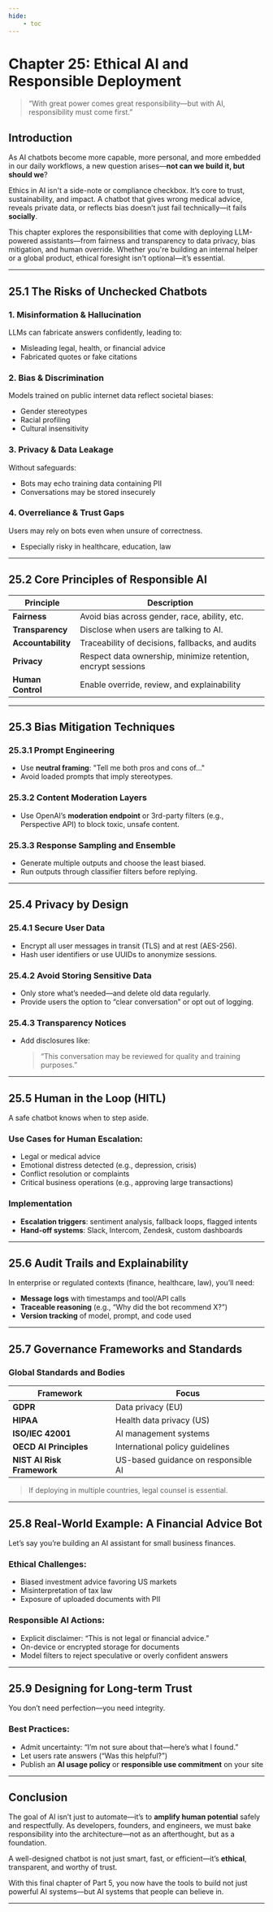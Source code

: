 ```yaml
---
hide:
    - toc
---
```


# Chapter 25: Ethical AI and Responsible Deployment

> “With great power comes great responsibility—but with AI, responsibility must come first.”

## Introduction

As AI chatbots become more capable, more personal, and more embedded in our daily workflows, a new question arises—**not can we build it, but should we**?

Ethics in AI isn't a side-note or compliance checkbox. It’s core to trust, sustainability, and impact. A chatbot that gives wrong medical advice, reveals private data, or reflects bias doesn’t just fail technically—it fails **socially**.

This chapter explores the responsibilities that come with deploying LLM-powered assistants—from fairness and transparency to data privacy, bias mitigation, and human override. Whether you're building an internal helper or a global product, ethical foresight isn't optional—it’s essential.

---

## 25.1 The Risks of Unchecked Chatbots

### 1. **Misinformation & Hallucination**

LLMs can fabricate answers confidently, leading to:

* Misleading legal, health, or financial advice
* Fabricated quotes or fake citations

### 2. **Bias & Discrimination**

Models trained on public internet data reflect societal biases:

* Gender stereotypes
* Racial profiling
* Cultural insensitivity

### 3. **Privacy & Data Leakage**

Without safeguards:

* Bots may echo training data containing PII
* Conversations may be stored insecurely

### 4. **Overreliance & Trust Gaps**

Users may rely on bots even when unsure of correctness.

* Especially risky in healthcare, education, law

---

## 25.2 Core Principles of Responsible AI

| Principle          | Description                                                  |
| ------------------ | ------------------------------------------------------------ |
| **Fairness**       | Avoid bias across gender, race, ability, etc.                |
| **Transparency**   | Disclose when users are talking to AI.                       |
| **Accountability** | Traceability of decisions, fallbacks, and audits             |
| **Privacy**        | Respect data ownership, minimize retention, encrypt sessions |
| **Human Control**  | Enable override, review, and explainability                  |

---

## 25.3 Bias Mitigation Techniques

### 25.3.1 Prompt Engineering

* Use **neutral framing**: "Tell me both pros and cons of..."
* Avoid loaded prompts that imply stereotypes.

### 25.3.2 Content Moderation Layers

* Use OpenAI’s **moderation endpoint** or 3rd-party filters (e.g., Perspective API) to block toxic, unsafe content.

### 25.3.3 Response Sampling and Ensemble

* Generate multiple outputs and choose the least biased.
* Run outputs through classifier filters before replying.

---

## 25.4 Privacy by Design

### 25.4.1 Secure User Data

* Encrypt all user messages in transit (TLS) and at rest (AES-256).
* Hash user identifiers or use UUIDs to anonymize sessions.

### 25.4.2 Avoid Storing Sensitive Data

* Only store what’s needed—and delete old data regularly.
* Provide users the option to “clear conversation” or opt out of logging.

### 25.4.3 Transparency Notices

* Add disclosures like:

  > “This conversation may be reviewed for quality and training purposes.”

---

## 25.5 Human in the Loop (HITL)

A safe chatbot knows when to step aside.

### Use Cases for Human Escalation:

* Legal or medical advice
* Emotional distress detected (e.g., depression, crisis)
* Conflict resolution or complaints
* Critical business operations (e.g., approving large transactions)

### Implementation

* **Escalation triggers**: sentiment analysis, fallback loops, flagged intents
* **Hand-off systems**: Slack, Intercom, Zendesk, custom dashboards

---

## 25.6 Audit Trails and Explainability

In enterprise or regulated contexts (finance, healthcare, law), you’ll need:

* **Message logs** with timestamps and tool/API calls
* **Traceable reasoning** (e.g., “Why did the bot recommend X?”)
* **Version tracking** of model, prompt, and code used

---

## 25.7 Governance Frameworks and Standards

### Global Standards and Bodies

| Framework                  | Focus                               |
| -------------------------- | ----------------------------------- |
| **GDPR**                   | Data privacy (EU)                   |
| **HIPAA**                  | Health data privacy (US)            |
| **ISO/IEC 42001**          | AI management systems               |
| **OECD AI Principles**     | International policy guidelines     |
| **NIST AI Risk Framework** | US-based guidance on responsible AI |

> If deploying in multiple countries, legal counsel is essential.

---

## 25.8 Real-World Example: A Financial Advice Bot

Let’s say you’re building an AI assistant for small business finances.

### Ethical Challenges:

* Biased investment advice favoring US markets
* Misinterpretation of tax law
* Exposure of uploaded documents with PII

### Responsible AI Actions:

* Explicit disclaimer: “This is not legal or financial advice.”
* On-device or encrypted storage for documents
* Model filters to reject speculative or overly confident answers

---

## 25.9 Designing for Long-term Trust

You don’t need perfection—you need integrity.

### Best Practices:

* Admit uncertainty: “I’m not sure about that—here’s what I found.”
* Let users rate answers (“Was this helpful?”)
* Publish an **AI usage policy** or **responsible use commitment** on your site

---

## Conclusion

The goal of AI isn’t just to automate—it’s to **amplify human potential** safely and respectfully. As developers, founders, and engineers, we must bake responsibility into the architecture—not as an afterthought, but as a foundation.

A well-designed chatbot is not just smart, fast, or efficient—it’s **ethical**, transparent, and worthy of trust.

With this final chapter of Part 5, you now have the tools to build not just powerful AI systems—but AI systems that people can believe in.

---